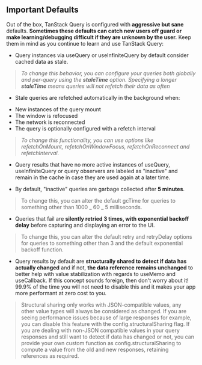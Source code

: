 ## Important Defaults

Out of the box, TanStack Query is configured with **aggressive but sane** defaults. **Sometimes these defaults can catch new users off guard or make learning/debugging difficult if they are unknown by the user.** Keep them in mind as you continue to learn and use TanStack Query:

- Query instances via useQuery or useInfiniteQuery by default consider cached data as stale.

> _To change this behavior, you can configure your queries both globally and per-query using the **staleTime** option. Specifying a longer **staleTime** means queries will not refetch their data as often_

- Stale queries are refetched automatically in the background when:

* New instances of the query mount
* The window is refocused
* The network is reconnected
* The query is optionally configured with a refetch interval

> _To change this functionality, you can use options like refetchOnMount, refetchOnWindowFocus, refetchOnReconnect and refetchInterval._

- Query results that have no more active instances of useQuery, useInfiniteQuery or query observers are labeled as "inactive" and remain in the cache in case they are used again at a later time.

- By default, "inactive" queries are garbage collected after **5 minutes**.

> To change this, you can alter the default gcTime for queries to something other than 1000 _ 60 _ 5 milliseconds.

- Queries that fail are **silently retried 3 times, with exponential backoff delay** before capturing and displaying an error to the UI.

> To change this, you can alter the default retry and retryDelay options for queries to something other than 3 and the default exponential backoff function.

- Query results by default are **structurally shared to detect if data has actually changed** and if not, **the data reference remains unchanged** to better help with value stabilization with regards to useMemo and useCallback. If this concept sounds foreign, then don't worry about it! 99.9% of the time you will not need to disable this and it makes your app more performant at zero cost to you.

> Structural sharing only works with JSON-compatible values, any other value types will always be considered as changed. If you are seeing performance issues because of large responses for example, you can disable this feature with the config.structuralSharing flag. If you are dealing with non-JSON compatible values in your query responses and still want to detect if data has changed or not, you can provide your own custom function as config.structuralSharing to compute a value from the old and new responses, retaining references as required.
